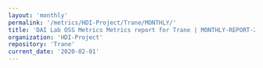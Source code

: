 ```yaml
---
layout: 'monthly'
permalink: '/metrics/HDI-Project/Trane/MONTHLY/'
title: 'DAI Lab OSS Metrics Metrics report for Trane | MONTHLY-REPORT-2020-02-01'
organization: 'HDI-Project'
repository: 'Trane'
current_date: '2020-02-01'
---
```

